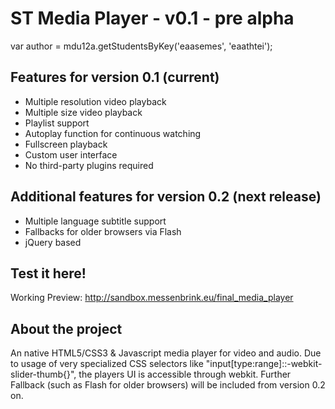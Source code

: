 ST Media Player - v0.1 - pre alpha
===============

var author = mdu12a.getStudentsByKey('eaasemes', 'eaathtei');

Features for version 0.1 (current)
-----------------------------
- Multiple resolution video playback
- Multiple size video playback
- Playlist support
- Autoplay function for continuous watching
- Fullscreen playback
- Custom user interface
- No third-party plugins required
 
Additional features for version 0.2 (next release)
------------------------------
- Multiple language subtitle support
- Fallbacks for older browsers via Flash
- jQuery based

Test it here!
------------------------------
Working Preview: http://sandbox.messenbrink.eu/final_media_player

About the project
------------------------------
An native HTML5/CSS3 & Javascript media player for video and audio.
Due to usage of very specialized CSS selectors like "input[type:range]::-webkit-slider-thumb{}", the players UI is accessible through webkit. Further Fallback (such as Flash for older browsers) will be included from version 0.2 on.
